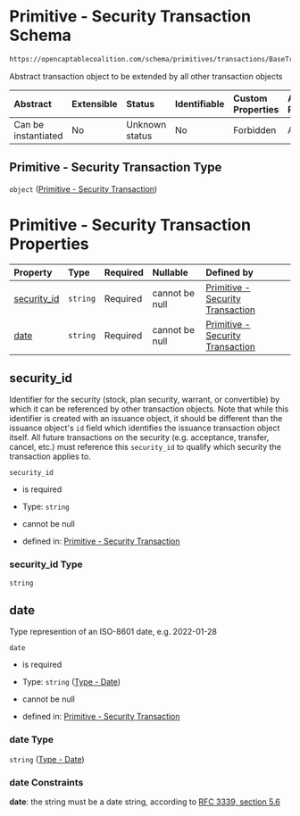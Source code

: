 # Primitive - Security Transaction Schema

```txt
https://opencaptablecoalition.com/schema/primitives/transactions/BaseTransaction.schema.json
```

Abstract transaction object to be extended by all other transaction objects

| Abstract            | Extensible | Status         | Identifiable | Custom Properties | Additional Properties | Access Restrictions | Defined In                                                                                                             |
| :------------------ | :--------- | :------------- | :----------- | :---------------- | :-------------------- | :------------------ | :--------------------------------------------------------------------------------------------------------------------- |
| Can be instantiated | No         | Unknown status | No           | Forbidden         | Allowed               | none                | [BaseTransaction.schema.json](../../schema/primitives/transactions/BaseTransaction.schema.json "open original schema") |

## Primitive - Security Transaction Type

`object` ([Primitive - Security Transaction](basetransaction.md))

# Primitive - Security Transaction Properties

| Property                    | Type     | Required | Nullable       | Defined by                                                                                                                                                                                           |
| :-------------------------- | :------- | :------- | :------------- | :--------------------------------------------------------------------------------------------------------------------------------------------------------------------------------------------------- |
| [security_id](#security_id) | `string` | Required | cannot be null | [Primitive - Security Transaction](basetransaction-properties-security_id.md "https://opencaptablecoalition.com/schema/primitives/transactions/BaseTransaction.schema.json#/properties/security_id") |
| [date](#date)               | `string` | Required | cannot be null | [Primitive - Security Transaction](eventdrivenvestingcondition-properties-event_occurred-oneof-type---date.md "https://opencaptablecoalition.com/schema/types/Date.schema.json#/properties/date")    |

## security_id

Identifier for the security (stock, plan security, warrant, or convertible) by which it can be referenced by other transaction objects. Note that while this identifier is created with an issuance object, it should be different than the issuance object's `id` field which identifies the issuance transaction object itself. All future transactions on the security (e.g. acceptance, transfer, cancel, etc.) must reference this `security_id` to qualify which security the transaction applies to.

`security_id`

*   is required

*   Type: `string`

*   cannot be null

*   defined in: [Primitive - Security Transaction](basetransaction-properties-security_id.md "https://opencaptablecoalition.com/schema/primitives/transactions/BaseTransaction.schema.json#/properties/security_id")

### security_id Type

`string`

## date

Type represention of an ISO-8601 date, e.g. 2022-01-28

`date`

*   is required

*   Type: `string` ([Type - Date](eventdrivenvestingcondition-properties-event_occurred-oneof-type---date.md))

*   cannot be null

*   defined in: [Primitive - Security Transaction](eventdrivenvestingcondition-properties-event_occurred-oneof-type---date.md "https://opencaptablecoalition.com/schema/types/Date.schema.json#/properties/date")

### date Type

`string` ([Type - Date](eventdrivenvestingcondition-properties-event_occurred-oneof-type---date.md))

### date Constraints

**date**: the string must be a date string, according to [RFC 3339, section 5.6](https://tools.ietf.org/html/rfc3339 "check the specification")
